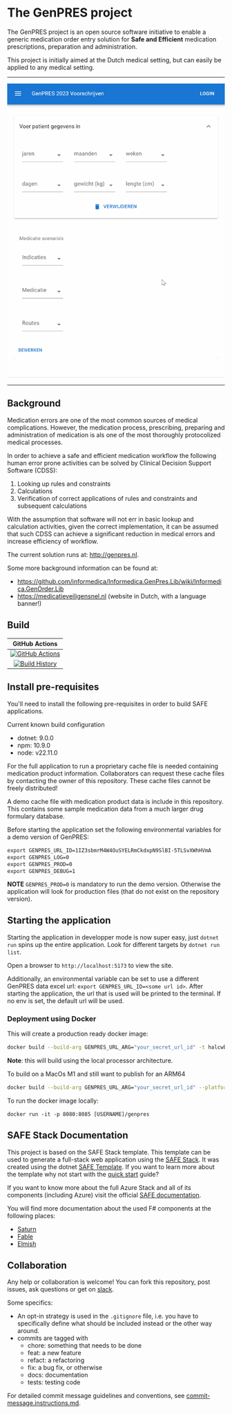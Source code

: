 # The GenPRES project

The GenPRES project is an open source software initiative to enable a generic medication order entry solution for **Safe and Efficient** medication prescriptions, preparation and administration.

This project is initially aimed at the Dutch medical setting, but can easily be applied to any medical setting.


---

![](docs/pcm%20example.gif)

---


## Background

Medication errors are one of the most common sources of medical complications. However, the medication process, prescribing, preparing and administration of medication is als one of the most thoroughly protocolized medical processes.

In order to achieve a safe and efficient medication workflow the following human error prone activities can be solved by Clinical Decision Support Software (CDSS):

1. Looking up rules and constraints
2. Calculations
3. Verification of correct applications of rules and constraints and subsequent calculations


With the assumption that software will not err in basic lookup and calculation activities, given the correct implementation, it can be assumed that such CDSS can achieve a significant reduction in medical errors and increase efficiency of workflow.

The current solution runs at: http://genpres.nl.

Some more background information can be found at:

- https://github.com/informedica/Informedica.GenPres.Lib/wiki/Informedica.GenOrder.Lib
- https://medicatieveiligensnel.nl (website in Dutch, with a language banner!)


## Build

|                                                                        GitHub Actions                                                                        |
|:------------------------------------------------------------------------------------------------------------------------------------------------------------:|
| [![GitHub Actions](https://github.com/halcwb/GenPRES/workflows/Build%20master/badge.svg)](https://github.com/halcwb/GenPRES/actions?query=branch%3Amaster) |
|          [![Build History](https://buildstats.info/github/chart/halcwb/GenPRES)](https://github.com/halcwb/GenPRES/actions?query=branch%3Amaster)          |




## Install pre-requisites

You'll need to install the following pre-requisites in order to build SAFE applications.

Current known build configuration

* dotnet: 9.0.0
* npm: 10.9.0
* node: v22.11.0

For the full application to run a proprietary cache file is needed containing medication product information. Collaborators can request these cache files by contacting the owner of this repository. These cache files cannot be freely distributed!

A demo cache file with medication product data is include in this repository. This contains some sample medication data from a much larger drug formulary database.

Before starting the application set the following environmental variables for a demo version of GenPRES:

```batch
export GENPRES_URL_ID=1IZ3sbmrM4W4OuSYELRmCkdxpN9SlBI-5TLSvXWhHVmA
export GENPRES_LOG=0
export GENPRES_PROD=0
export GENPRES_DEBUG=1
```

**NOTE** `GENPRES_PROD=0` is mandatory to run the demo version. Otherwise the application will look for production files (that do not exist on the repository version).

## Starting the application

Starting the application in developper mode is now super easy, just `dotnet run` spins up the entire application. Look for different targets by `dotnet run list`.

Open a browser to `http://localhost:5173` to view the site.

Additionally, an environmental variable can be set to use a different GenPRES data excel url:
`export GENPRES_URL_ID=<some url id>`. After starting the application, the url that is used will be
printed to the terminal. If no env is set, the default url will be used.

### Deployment using Docker

This will create a production ready docker image:

```bash
docker build --build-arg GENPRES_URL_ARG="your_secret_url_id" -t halcwb/genpres .
```
**Note**: this will build using the local processor architecture.

To build on a MacOs M1 and still want to publish for an ARM64

```bash
docker build --build-arg GENPRES_URL_ARG="your_secret_url_id" --platform linux/amd64 -t halcwb/genpres .
```

To run the docker image locally:

```
docker run -it -p 8080:8085 [USERNAME]/genpres
```


## SAFE Stack Documentation

This project is based on the SAFE Stack template. This template can be used to generate a full-stack web application using the [SAFE Stack](https://safe-stack.github.io/). It was created using the dotnet [SAFE Template](https://safe-stack.github.io/docs/template-overview/). If you want to learn more about the template why not start with the [quick start](https://safe-stack.github.io/docs/quickstart/) guide?

If you want to know more about the full Azure Stack and all of its components (including Azure) visit the official [SAFE documentation](https://safe-stack.github.io/docs/).

You will find more documentation about the used F# components at the following places:

* [Saturn](https://saturnframework.org/)
* [Fable](https://fable.io/docs/)
* [Elmish](https://elmish.github.io/elmish/)


## Collaboration

Any help or collaboration is welcome! You can fork this repository, post issues, ask questions or get on [slack](https://genpresworkspace.slack.com).

Some specifics:

- An opt-in strategy is used in the `.gitignore` file, i.e. you have to specifically define what should be included instead or the other way around.
- commits are tagged with
    - chore: something that needs to be done
    - feat: a new feature
    - refact: a refactoring
    - fix: a bug fix, or otherwise
    - docs: documentation
    - tests: testing code

For detailed commit message guidelines and conventions, see [commit-message.instructions.md](.github/instructions/commit-message.instructions.md).